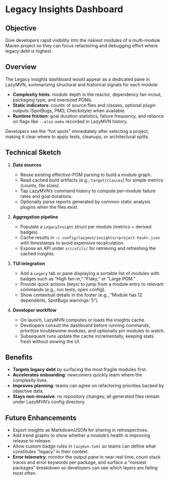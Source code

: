 # Legacy Insights Dashboard

## Objective

Give developers rapid visibility into the riskiest modules of a multi-module Maven project so they can focus refactoring and debugging effort where legacy debt is highest.

## Overview

The Legacy Insights dashboard would appear as a dedicated pane in LazyMVN, summarizing structural and historical signals for each module:

- **Complexity hints**: module depth in the reactor, dependency fan-in/out, packaging type, and oversized POMs.
- **Static indicators**: counts of source files and classes, optional plugin outputs (SpotBugs, PMD, Checkstyle) when available.
- **Runtime friction**: goal duration statistics, failure frequency, and reliance on flags like `--also-make` recorded in LazyMVN history.

Developers see the “hot spots” immediately after selecting a project, making it clear where to apply tests, cleanups, or architectural splits.

## Technical Sketch

1. **Data sources**
   - Reuse existing effective-POM parsing to build a module graph.
   - Read cached build artifacts (e.g., `target/classes`) for simple metrics (counts, file sizes).
   - Tap LazyMVN’s command history to compute per-module failure rates and goal durations.
   - Optionally parse reports generated by common static analysis plugins when the files exist.

2. **Aggregation pipeline**
   - Populate a `LegacyInsight` struct per module (metrics + derived badges).
   - Cache results in `~/.config/lazymvn/insights/<project-hash>.json` with timestamps to avoid expensive recalculation.
   - Expose an API under `src/utils/` for retrieving and refreshing the cached insights.

3. **TUI integration**
   - Add a `Legacy` tab or pane displaying a sortable list of modules with badges such as “High fan-in,” “Flaky,” or “Large POM.”
   - Provide quick actions (keys) to jump from a module entry to relevant commands (e.g., run tests, open config).
   - Show contextual details in the footer (e.g., “Module has 12 dependents, SpotBugs warnings: 5”).

4. **Developer workflow**
   - On launch, LazyMVN computes or loads the insights cache.
   - Developers consult the dashboard before running commands, prioritize troublesome modules, and optionally pin modules to watch.
   - Subsequent runs update the cache incrementally, keeping stats fresh without slowing the UI.

## Benefits

- **Targets legacy debt** by surfacing the most fragile modules first.
- **Accelerates onboarding**: newcomers quickly learn where the complexity lives.
- **Improves planning**: teams can agree on refactoring priorities backed by objective data.
- **Stays non-invasive**: no repository changes; all generated files remain under LazyMVN’s config directory.

## Future Enhancements

- Export insights as Markdown/JSON for sharing in retrospectives.
- Add trend graphs to show whether a module’s health is improving release to release.
- Allow custom badge rules in `lazymvn.toml` so teams can define what constitutes “legacy” in their context.
- **Error telemetry**: monitor the output pane in near real time, count stack traces and error keywords per package, and surface a “noisiest packages” breakdown so developers can see which layers are failing most often.
